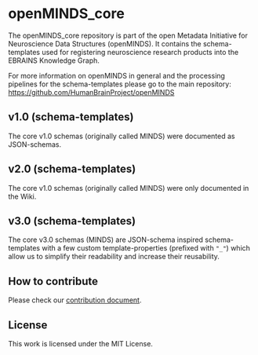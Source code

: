 # openMINDS_core

The openMINDS_core repository is part of the open Metadata Initiative for Neuroscience Data Structures (openMINDS). It contains the 
schema-templates used for registering neuroscience research products into the EBRAINS Knowledge Graph.

For more information on openMINDS in general and the processing pipelines for the schema-templates please go to the main repository: https://github.com/HumanBrainProject/openMINDS

## v1.0 (schema-templates)
The core v1.0 schemas (originally called MINDS) were documented as JSON-schemas.

## v2.0 (schema-templates)
The core v1.0 schemas (originally called MINDS) were only documented in the Wiki.

## v3.0 (schema-templates)
The core v3.0 schemas (MINDS) are JSON-schema inspired schema-templates with a few custom template-properties (prefixed with `"_"`) which allow us to simplify their readability and increase their reusability.

## How to contribute
Please check our [contribution document](./CONTRIBUTING.md).

## License
This work is licensed under the MIT License.
